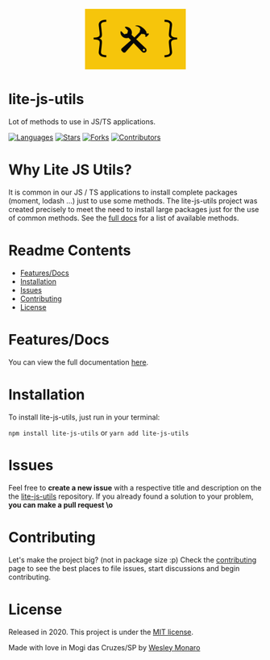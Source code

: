 <p align="center">
   <img src=".github/logo.png" width="200"/>
</p>

# lite-js-utils


Lot of methods to use in JS/TS applications.

[![Languages](https://img.shields.io/github/languages/count/wesleymonaro/lite-js-utils?color=%23D54F44&style=flat-square)](#)
[![Stars](https://img.shields.io/github/stars/wesleymonaro/lite-js-utils?color=D54F44&style=flat-square)](https://github.com/wesleymonaro/lite-js-utils/stargazers)
[![Forks](https://img.shields.io/github/forks/wesleymonaro/lite-js-utils?color=%23D54F44&style=flat-square)](https://github.com/wesleymonaro/lite-js-utils/network/members)
[![Contributors](https://img.shields.io/github/contributors/wesleymonaro/lite-js-utils?color=D54F44&style=flat-square)](https://github.com/wesleymonaro/lite-js-utils/graphs/contributors)

# Why Lite JS Utils?

It is common in our JS / TS applications to install complete packages (moment, lodash ...) just to use some methods. The lite-js-utils project was created precisely to meet the need to install large packages just for the use of common methods. See the [full docs](http://docs) for a list of available methods.


# Readme Contents

* [Features/Docs](#rocket-features)
* [Installation](#construction_worker-installation)
* [Issues](#bug-issues)
* [Contributing](#tada-contributing)
* [License](#closed_book-license)


# Features/Docs

You can view the full documentation [here](https://docs).

# Installation

To install lite-js-utils, just run in your terminal:

`npm install lite-js-utils` or `yarn add lite-js-utils`

# Issues

Feel free to **create a new issue** with a respective title and description on the the [lite-js-utils](https://github.com/wesleymonaro/lite-js-utils/issues) repository. If you already found a solution to your problem, **you can make a pull request \o**

# Contributing

Let's make the project big? (not in package size :p)
Check the [contributing](https://github.com/wesleymonaro/lite-js-utils/blob/master/CONTRIBUTING.md) page to see the best places to file issues, start discussions and begin contributing.

# License

Released in 2020.
This project is under the [MIT license](https://github.com/wesleymonaro/lite-js-utils/blob/master/LICENSE).

Made with love in Mogi das Cruzes/SP by [Wesley Monaro](https://github.com/wesleymonaro)
